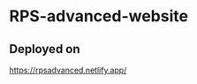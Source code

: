 # RPS-advanced-website

## Deployed on

<a href="https://rpsadvanced.netlify.app/" target="_blank">https://rpsadvanced.netlify.app/</a>
